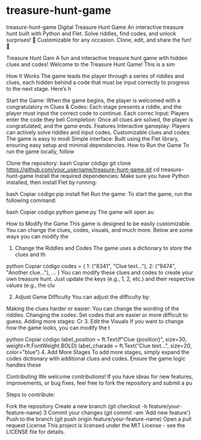 # treasure-hunt-game
treasure-hunt-game Digital Treasure Hunt Game An interactive treasure hunt built with Python and Flet. Solve riddles, find codes, and unlock surprises! 🎉 Customizable for any occasion. Clone, edit, and share the fun! 🚀

Treasure Hunt Gam
A fun and interactive treasure hunt game with hidden clues and codes!
Welcome to the Treasure Hunt Game! This is a sim

How It Works
The game leads the player through a series of riddles and clues, each hidden behind a code that must be input correctly to progress to the next stage. Here’s h

Start the Game: When the game begins, the player is welcomed with a congratulatory m
Clues & Codes: Each stage presents a riddle, and the player must input the correct code to continue. Each correc
Input: Players enter the code they beli
Completion: Once all clues are solved, the player is congratulated, and the game ends.
Features
Interactive gameplay: Players can actively solve riddles and input codes.
Customizable clues and codes: The game is easy to modi
Simple interface: Built using the Flet library, ensuring easy setup and minimal dependencies.
How to Run the Game
To run the game locally, follow

Clone the repository:
bash
Copiar código
git clone https://github.com/your_username/treasure-hunt-game.git
cd treasure-hunt-game
Install the required dependencies:
Make sure you have Python installed, then install Flet by running:

bash
Copiar código
pip install flet
Run the game:
To start the game, run the following command:

bash
Copiar código
python game.py
The game will open au

How to Modify the Game
This game is designed to be easily customizable. You can change the clues, codes, visuals, and much more. Below are some ways you can modify the

1. Change the Riddles and Codes
The game uses a dictionary to store the clues and th

python
Copiar código
codes = {
    1: ("8341", "Clue text..."),
    2: ("9474", "Another clue..."),
    ...
}
You can modify these clues and codes to create your own treasure hunt. Just update the keys (e.g., 1, 2, etc.) and their respective values (e.g., the clu

2. Adjust Game Difficulty
You can adjust the difficulty by:

Making the clues harder or easier: You can change the wording of the riddles.
Changing the codes: Set codes that are easier or more difficult to guess.
Adding more stages: Cr
3. Edit the Visuals
If you want to change how the game looks, you can modify the t

python
Copiar código
label_position = ft.Text(f"Clue {position}", size=30, weight=ft.FontWeight.BOLD)
label_charade = ft.Text("Clue text...", size=20, color="blue")
4. Add More Stages
To add more stages, simply expand the codes dictionary with additional clues and codes. Ensure the game logic handles these

Contributing
We welcome contributions! If you have ideas for new features, improvements, or bug fixes, feel free to fork the repository and submit a pu

Steps to contribute:

Fork the repository
Create a new branch (git checkout -b feature/your-feature-name) 3
Commit your changes (git commit -am 'Add new feature')
Push to the branch (git push origin feature/your-feature-name)
Open a pull request
License
This project is licensed under the MIT License - see the LICENSE file for details.
